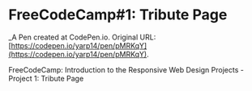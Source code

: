 # FreeCodeCamp#1: Tribute Page
 _A Pen created at CodePen.io. Original URL: [https://codepen.io/yarp14/pen/pMRKqY](https://codepen.io/yarp14/pen/pMRKqY).

 FreeCodeCamp: Introduction to the Responsive Web Design Projects - Project 1: Tribute Page